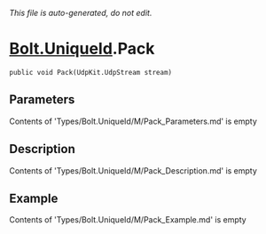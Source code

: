 *This file is auto-generated, do not edit.*

# [Bolt.UniqueId](Types/Bolt.UniqueId.md).Pack
`public void Pack(UdpKit.UdpStream stream)`
## Parameters
Contents of 'Types/Bolt.UniqueId/M/Pack_Parameters.md' is empty
## Description
Contents of 'Types/Bolt.UniqueId/M/Pack_Description.md' is empty
## Example
Contents of 'Types/Bolt.UniqueId/M/Pack_Example.md' is empty
